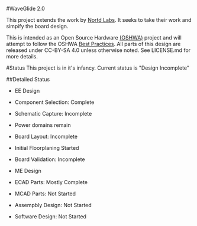 #WaveGlide 2.0

This project extends the work by [Nortd Labs](http://nortd.github.io/WaveGlide/). It seeks to take their work and simpify the board design.

This is intended as an Open Source Hardware [(OSHWA)](https://www.oshwa.org) project and will attempt to follow the OSHWA [Best Practices](https://www.oshwa.org/sharing-best-practices/). All parts of this design are released under CC-BY-SA 4.0 unless otherwise noted. See LICENSE.md for more details.

#Status
This project is in it's infancy. Current status is "Design Incomplete"

##Detailed Status
 * EE Design
  * Component Selection: Complete
  * Schematic Capture: Incomplete
   * Power domains remain
  * Board Layout: Incomplete
   * Initial Floorplaning Started
  * Board Validation: Incomplete

 * ME Design
  * ECAD Parts: Mostly Complete
  * MCAD Parts: Not Started
  * Assempbly Design: Not Started

 * Software Design: Not Started


